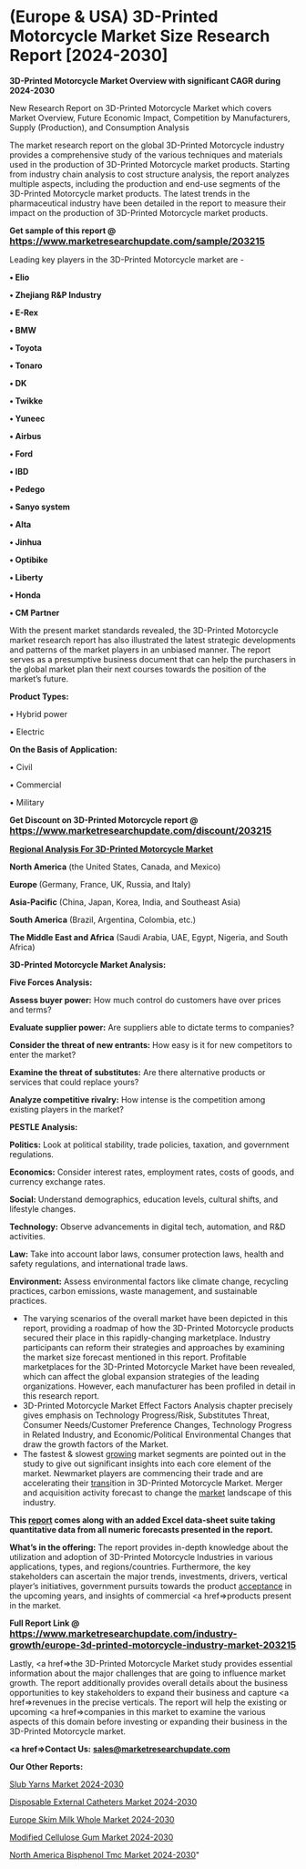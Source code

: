 # (Europe & USA) 3D-Printed Motorcycle Market Size Research Report [2024-2030]

<strong>3D-Printed Motorcycle Market Overview with significant CAGR during 2024-2030</strong>

New Research Report on 3D-Printed Motorcycle Market which covers Market Overview, Future Economic Impact, Competition by Manufacturers, Supply (Production), and Consumption Analysis

The market research report on the global 3D-Printed Motorcycle industry provides a comprehensive study of the various techniques and materials used in the production of 3D-Printed Motorcycle market products. Starting from industry chain analysis to cost structure analysis, the report analyzes multiple aspects, including the production and end-use segments of the 3D-Printed Motorcycle market products. The latest trends in the pharmaceutical industry have been detailed in the report to measure their impact on the production of 3D-Printed Motorcycle market products.

<strong>Get sample of this report @ <a href=https://www.marketresearchupdate.com/sample/203215><font size=3 color=#0000ff>https://www.marketresearchupdate.com/sample/203215</font></a></strong>

Leading key players in the 3D-Printed Motorcycle market are -

<strong>• Elio

• Zhejiang R&P Industry

• E-Rex

• BMW

• Toyota

• Tonaro

• DK

• Twikke

• Yuneec

• Airbus

• Ford

• IBD

• Pedego

• Sanyo system

• Alta

• Jinhua

• Optibike

• Liberty

• Honda

• CM Partner</strong>

With the present market standards revealed, the 3D-Printed Motorcycle market research report has also illustrated the latest strategic developments and patterns of the market players in an unbiased manner. The report serves as a presumptive business document that can help the purchasers in the global market plan their next courses towards the position of the market’s future.

<strong>Product Types:</strong>

• Hybrid power

• Electric

<strong>On the Basis of Application:</strong>

• Civil

• Commercial

• Military

<strong>Get Discount on 3D-Printed Motorcycle report @ <a href=https://www.marketresearchupdate.com/discount/203215><font size=3 color=#0000ff>https://www.marketresearchupdate.com/discount/203215</font></a></strong>

<strong><u><b>Regional Analysis For 3D-Printed Motorcycle Market</b></u></strong>

<strong><b>North America</b></strong> (the United States, Canada, and Mexico)

<strong><b>Europe </b></strong>(Germany, France, UK, Russia, and Italy)

<strong><b>Asia-Pacific</b></strong> (China, Japan, Korea, India, and Southeast Asia)

<strong><b>South America</b></strong> (Brazil, Argentina, Colombia, etc.)

<strong><b>The Middle East and Africa</b></strong> (Saudi Arabia, UAE, Egypt, Nigeria, and South Africa)

<strong>3D-Printed Motorcycle Market Analysis:</strong>

<strong>Five Forces Analysis:</strong>

<strong>Assess buyer power:</strong> How much control do customers have over prices and terms?

<strong>Evaluate supplier power:</strong> Are suppliers able to dictate terms to companies?

<strong>Consider the threat of new entrants:</strong> How easy is it for new competitors to enter the market?

<strong>Examine the threat of substitutes:</strong> Are there alternative products or services that could replace yours?

<strong>Analyze competitive rivalry:</strong> How intense is the competition among existing players in the market?

<strong>PESTLE Analysis:</strong>

<strong>Politics:</strong> Look at political stability, trade policies, taxation, and government regulations.

<strong>Economics:</strong> Consider interest rates, employment rates, costs of goods, and currency exchange rates.

<strong>Social:</strong> Understand demographics, education levels, cultural shifts, and lifestyle changes.

<strong>Technology:</strong> Observe advancements in digital tech, automation, and R&D activities.

<strong>Law:</strong> Take into account labor laws, consumer protection laws, health and safety regulations, and international trade laws.

<strong>Environment:</strong> Assess environmental factors like climate change, recycling practices, carbon emissions, waste management, and sustainable practices.

<ul>
  <li>The varying scenarios of the overall market have been depicted in this report, providing a roadmap of how the 3D-Printed Motorcycle products secured their place in this rapidly-changing marketplace. Industry participants can reform their strategies and approaches by examining the market size forecast mentioned in this report. Profitable marketplaces for the 3D-Printed Motorcycle Market have been revealed, which can affect the global expansion strategies of the leading organizations. However, each manufacturer has been profiled in detail in this research report.</li>
  <li>3D-Printed Motorcycle Market Effect Factors Analysis chapter precisely gives emphasis on Technology Progress/Risk, Substitutes Threat, Consumer Needs/Customer Preference Changes, Technology Progress in Related Industry, and Economic/Political Environmental Changes that draw the growth factors of the Market.</li>
  <li>The fastest &amp; slowest <a href=ASDF991299>growing</a> market segments are pointed out in the study to give out significant insights into each core element of the market. Newmarket players are commencing their trade and are accelerating their <a href=>trans</a>ition in 3D-Printed Motorcycle Market. Merger and acquisition activity forecast to change the <a href=>market</a> landscape of this industry.</li>
</ul>
<strong>This <a href=>report</a> comes along with an added Excel data-sheet suite taking quantitative data from all numeric forecasts presented in the report.</strong>

<strong>What’s in the offering:</strong> The report provides in-depth knowledge about the utilization and adoption of 3D-Printed Motorcycle Industries in various applications, types, and regions/countries. Furthermore, the key stakeholders can ascertain the major trends, investments, drivers, vertical player’s initiatives, government pursuits towards the product <a href=ASDF881288>acceptance</a> in the upcoming years, and insights of commercial <a href=>products</a> present in the market.

<strong>Full Report Link @ <a href=https://www.marketresearchupdate.com/industry-growth/europe-3d-printed-motorcycle-industry-market-203215><font size=3 color=#0000ff>https://www.marketresearchupdate.com/industry-growth/europe-3d-printed-motorcycle-industry-market-203215</font></a></strong>

Lastly, <a href=>the</a> 3D-Printed Motorcycle Market study provides essential information about the major challenges that are going to influence market growth. The report additionally provides overall details about the business opportunities to key stakeholders to expand their business and capture <a href=>revenues</a> in the precise verticals. The report will help the existing or upcoming <a href=>companies</a> in this market to examine the various aspects of this domain before investing or expanding their business in the 3D-Printed Motorcycle market.

<strong><a href=><strong>Contact Us:</strong></a></strong>
<strong>sales@marketresearchupdate.com</strong>

<strong>Our Other Reports:</strong>

<a href=https://www.linkedin.com/pulse/slub-yarns-market-current-business-trends-growth>Slub Yarns Market 2024-2030</a>

<a href=https://www.linkedin.com/pulse/disposable-external-catheters-market-analysis>Disposable External Catheters Market 2024-2030</a>

<a href=https://www.linkedin.com/pulse/europe-skim-milk-whole-market-analysis-outlooks>Europe Skim Milk Whole Market 2024-2030</a>

<a href=https://www.linkedin.com/pulse/modified-cellulose-gum-market-upcoming-c59of/>Modified Cellulose Gum Market 2024-2030</a>

<a href=https://www.linkedin.com/pulse/north-america-bisphenol-tmc-market-2023-0jdgf/>North America Bisphenol Tmc Market 2024-2030</a>"
